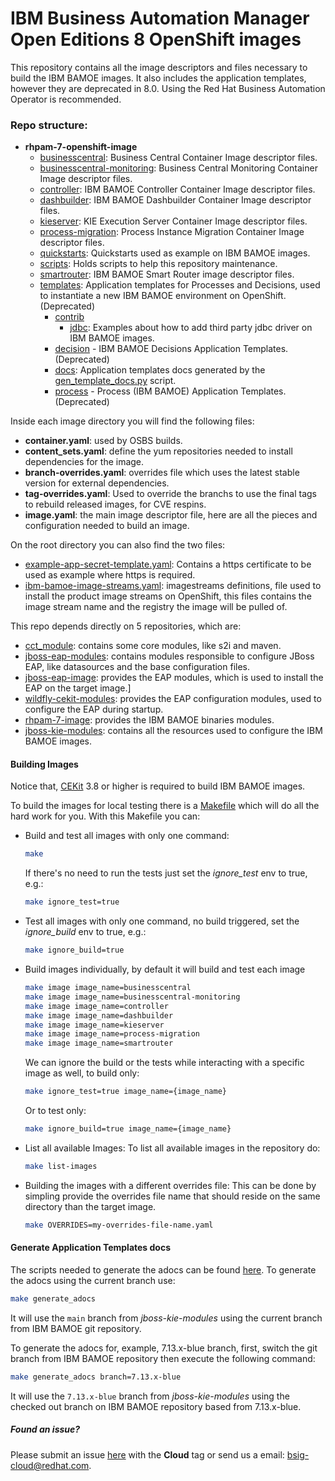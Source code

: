 # IBM Business Automation Manager Open Editions 8 OpenShift images

This repository contains all the image descriptors and files necessary to build the IBM BAMOE images.
It also includes the application templates, however they are deprecated in 8.0. Using the Red Hat Business Automation Operator is recommended.


### Repo structure:

- **rhpam-7-openshift-image**
  - [businesscentral](businesscentral): Business Central Container Image descriptor files.
  - [businesscentral-monitoring](businesscentral-monitoring): Business Central Monitoring Container Image descriptor files.
  - [controller](controller): IBM BAMOE Controller Container Image descriptor files.
  - [dashbuilder](dashbuilder): IBM BAMOE Dashbuilder Container Image descriptor files.
  - [kieserver](kieserver): KIE Execution Server Container Image descriptor files.
  - [process-migration](process-migration): Process Instance Migration Container Image descriptor files.
  - [quickstarts](quickstarts): Quickstarts used as example on IBM BAMOE images.
  - [scripts](scripts): Holds scripts to help this repository maintenance.
  - [smartrouter](smartrouter): IBM BAMOE Smart Router image descriptor files.
  - [templates](templates): Application templates for Processes and Decisions, used to instantiate a new IBM BAMOE environment on OpenShift. (Deprecated)
    - [contrib](templates/contrib)
      - [jdbc](templates/contrib/jdbc): Examples about how to add third party jdbc driver on IBM BAMOE images.
    - [decision](templates/decision) - IBM BAMOE Decisions Application Templates. (Deprecated)
    - [docs](templates/docs):  Application templates docs generated by the [gen_template_docs.py](https://github.com/jboss-container-images/jboss-kie-modules/blob/main/tools/gen-template-doc/gen_template_docs.py) script.
    - [process](templates/process) - Process (IBM BAMOE) Application Templates. (Deprecated)

Inside each image directory you will find the following files:

 - **container.yaml**: used by OSBS builds.
 - **content_sets.yaml**: define the yum repositories needed to install dependencies for the image.
 - **branch-overrides.yaml**: overrides file which uses the latest stable version for external dependencies.
 - **tag-overrides.yaml**: Used to override the branchs to use the final tags to rebuild released images, for CVE respins.
 - **image.yaml**: the main image descriptor file, here are all the pieces and configuration needed to build an image.


On the root directory you can also find the two files:

 - [example-app-secret-template.yaml](example-app-secret-template.yaml): Contains a https certificate to be used as example where https is required.
 - [ibm-bamoe-image-streams.yaml](ibm-bamoe8-image-streams..yaml): imagestreams definitions, file used to install the product image streams on OpenShift, this files contains the image stream name and the registry the image will be pulled of.


This repo depends directly on 5 repositories, which are:

 - [cct_module](https://github.com/jboss-openshift/cct_module.git): contains some core modules, like s2i and maven.
 - [jboss-eap-modules](https://github.com/jboss-container-images/jboss-eap-modules.git): contains modules responsible to configure JBoss EAP, like datasources and the base configuration files.
 - [jboss-eap-image](https://github.com/jboss-container-images/jboss-eap-7-image.git): provides the EAP modules, which is used to install the EAP on the target image.]
 - [wildfly-cekit-modules](https://github.com/wildfly/wildfly-cekit-modules.git): provides the EAP configuration modules, used to configure the EAP during startup.
 - [rhpam-7-image](https://github.com/jboss-container-images/rhpam-7-image.git): provides the IBM BAMOE binaries modules.
 - [jboss-kie-modules](https://github.com/jboss-container-images/jboss-kie-modules): contains all the resources used to configure the IBM BAMOE images.


#### Building Images

Notice that, [CEKit](https://cekit.io/) 3.8 or higher is required to build IBM BAMOE images.

To build the images for local testing there is a [Makefile](./Makefile) which will do all the hard work for you.
With this Makefile you can:

- Build and test all images with only one command:

     ```bash
     make
     ```
     If there's no need to run the tests just set the *ignore_test* env to true, e.g.:

     ```bash
     make ignore_test=true
     ```

- Test all images with only one command, no build triggered, set the *ignore_build* env to true, e.g.:

     ```bash
     make ignore_build=true
     ```

- Build images individually, by default it will build and test each image

     ```bash
     make image image_name=businesscentral
     make image image_name=businesscentral-monitoring
     make image image_name=controller
     make image image_name=dashbuilder
     make image image_name=kieserver
     make image image_name=process-migration
     make image image_name=smartrouter
     ```
  
     We can ignore the build or the tests while interacting with a specific image as well, to build only:

     ```bash
     make ignore_test=true image_name={image_name}
     ```

     Or to test only:

     ```bash
     make ignore_build=true image_name={image_name}
     ```

- List all available Images:
    To list all available images in the repository do:

    ```bash
    make list-images
    ```

- Building the images with a different overrides file:
    This can be done by simpling provide the overrides file name that should reside on the same directory than 
    the target image.
    ```bash
    make OVERRIDES=my-overrides-file-name.yaml
    ```


#### Generate Application Templates docs

The scripts needed to generate the adocs can be found [here](https://github.com/jboss-container-images/jboss-kie-modules/tree/7.13.x-blue/tools/gen-template-doc).
To generate the adocs using the current branch use:

```bash
make generate_adocs
```

It will use the `main` branch from *jboss-kie-modules* using the current branch from IBM BAMOE git repository.

To generate the adocs for, example, 7.13.x-blue branch, first, switch the git branch from IBM BAMOE repository then execute the
following command:

```bash
make generate_adocs branch=7.13.x-blue
```

It will use the `7.13.x-blue` branch from *jboss-kie-modules* using the checked out branch on IBM BAMOE repository based from 7.13.x-blue.

##### Found an issue?

Please submit an issue [here](https://issues.jboss.org/projects/RHPAM) with the **Cloud** tag or 
send us a email: bsig-cloud@redhat.com.
